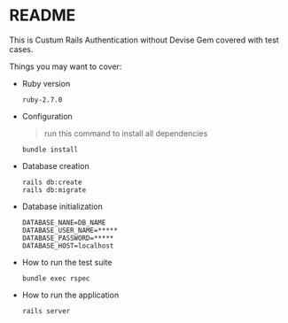 # README

This is Custum Rails Authentication without Devise Gem covered with test cases.

Things you may want to cover:

* Ruby version

    ```ruby-2.7.0```

* Configuration
   
   > run this command to install all dependencies
   
   ```bundle install```

* Database creation
    
    ```
    rails db:create
    rails db:migrate
  ```

* Database initialization  
  ```
  DATABASE_NANE=DB_NAME
  DATABASE_USER_NAME=*****
  DATABASE_PASSWORD=*****
  DATABASE_HOST=localhost

* How to run the test suite

  ```bundle exec rspec```
  
 * How to run the application
 
    ```rails server```

